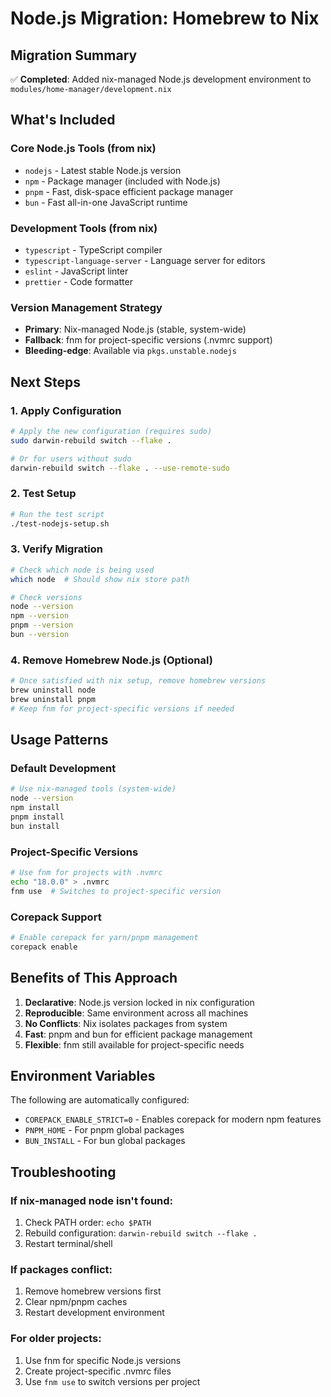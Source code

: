 # Node.js Migration: Homebrew to Nix

## Migration Summary

✅ **Completed**: Added nix-managed Node.js development environment to `modules/home-manager/development.nix`

## What's Included

### Core Node.js Tools (from nix)
- `nodejs` - Latest stable Node.js version
- `npm` - Package manager (included with Node.js)
- `pnpm` - Fast, disk-space efficient package manager
- `bun` - Fast all-in-one JavaScript runtime

### Development Tools (from nix)
- `typescript` - TypeScript compiler
- `typescript-language-server` - Language server for editors
- `eslint` - JavaScript linter
- `prettier` - Code formatter

### Version Management Strategy
- **Primary**: Nix-managed Node.js (stable, system-wide)
- **Fallback**: fnm for project-specific versions (.nvmrc support)
- **Bleeding-edge**: Available via `pkgs.unstable.nodejs`

## Next Steps

### 1. Apply Configuration
```bash
# Apply the new configuration (requires sudo)
sudo darwin-rebuild switch --flake .

# Or for users without sudo
darwin-rebuild switch --flake . --use-remote-sudo
```

### 2. Test Setup
```bash
# Run the test script
./test-nodejs-setup.sh
```

### 3. Verify Migration
```bash
# Check which node is being used
which node  # Should show nix store path

# Check versions
node --version
npm --version
pnpm --version
bun --version
```

### 4. Remove Homebrew Node.js (Optional)
```bash
# Once satisfied with nix setup, remove homebrew versions
brew uninstall node
brew uninstall pnpm
# Keep fnm for project-specific versions if needed
```

## Usage Patterns

### Default Development
```bash
# Use nix-managed tools (system-wide)
node --version
npm install
pnpm install
bun install
```

### Project-Specific Versions
```bash
# Use fnm for projects with .nvmrc
echo "18.0.0" > .nvmrc
fnm use  # Switches to project-specific version
```

### Corepack Support
```bash
# Enable corepack for yarn/pnpm management
corepack enable
```

## Benefits of This Approach

1. **Declarative**: Node.js version locked in nix configuration
2. **Reproducible**: Same environment across all machines
3. **No Conflicts**: Nix isolates packages from system
4. **Fast**: pnpm and bun for efficient package management
5. **Flexible**: fnm still available for project-specific needs

## Environment Variables

The following are automatically configured:
- `COREPACK_ENABLE_STRICT=0` - Enables corepack for modern npm features
- `PNPM_HOME` - For pnpm global packages
- `BUN_INSTALL` - For bun global packages

## Troubleshooting

### If nix-managed node isn't found:
1. Check PATH order: `echo $PATH`
2. Rebuild configuration: `darwin-rebuild switch --flake .`
3. Restart terminal/shell

### If packages conflict:
1. Remove homebrew versions first
2. Clear npm/pnpm caches
3. Restart development environment

### For older projects:
1. Use fnm for specific Node.js versions
2. Create project-specific .nvmrc files
3. Use `fnm use` to switch versions per project
